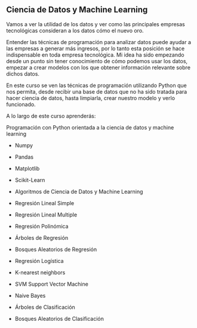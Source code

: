 
## Ciencia de Datos y Machine Learning

Vamos a ver la utilidad de los datos y ver como las principales empresas tecnológicas consideran a los datos cómo el nuevo oro.

Entender las técnicas de programación para analizar datos puede ayudar a las empresas a generar más ingresos, por lo tanto esta posición se hace indispensable en toda empresa tecnológica. Mi idea ha sido empezando desde un punto sin tener conocimiento de cómo podemos usar los datos, empezar a crear modelos con los que obtener información relevante sobre dichos datos.

En este curso se ven las técnicas de programación utilizando Python que nos permita, desde recibir una base de datos que no ha sido tratada para hacer ciencia de datos, hasta limpiarla, crear nuestro modelo y verlo funcionado.

A lo largo de este curso aprenderás:

Programación con Python orientada a la ciencia de datos y machine learning

* Numpy

* Pandas

* Matplotlib

* Scikit-Learn

* Algoritmos de Ciencia de Datos y Machine Learning

* Regresión Lineal Simple

* Regresión Lineal Multiple

* Regresión Polinómica

* Árboles de Regresión

* Bosques Aleatorios de Regresión

* Regresión Logística

* K-nearest neighbors

* SVM Support Vector Machine

* Naive Bayes

* Árboles de Clasificación

* Bosques Aleatorios de Clasificación
